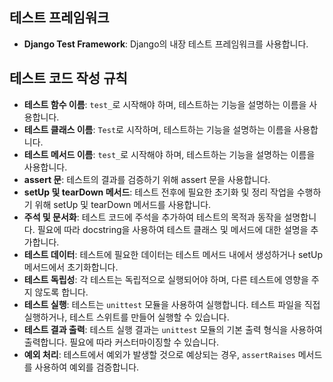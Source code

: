 ## **테스트 프레임워크**
- **Django Test Framework**: Django의 내장 테스트 프레임워크를 사용합니다.

## **테스트 코드 작성 규칙**
- **테스트 함수 이름**: `test_`로 시작해야 하며, 테스트하는 기능을 설명하는 이름을 사용합니다.
- **테스트 클래스 이름**: `Test`로 시작하며, 테스트하는 기능을 설명하는 이름을 사용합니다.
- **테스트 메서드 이름**: `test_`로 시작해야 하며, 테스트하는 기능을 설명하는 이름을 사용합니다.
- **assert 문**: 테스트의 결과를 검증하기 위해 assert 문을 사용합니다.
- **setUp 및 tearDown 메서드**: 테스트 전후에 필요한 초기화 및 정리 작업을 수행하기 위해 setUp 및 tearDown 메서드를 사용합니다.
- **주석 및 문서화**: 테스트 코드에 주석을 추가하여 테스트의 목적과 동작을 설명합니다. 필요에 따라 docstring을 사용하여 테스트 클래스 및 메서드에 대한 설명을 추가합니다.
- **테스트 데이터**: 테스트에 필요한 데이터는 테스트 메서드 내에서 생성하거나 setUp 메서드에서 초기화합니다.
- **테스트 독립성**: 각 테스트는 독립적으로 실행되어야 하며, 다른 테스트에 영향을 주지 않도록 합니다.
- **테스트 실행**: 테스트는 `unittest` 모듈을 사용하여 실행합니다. 테스트 파일을 직접 실행하거나, 테스트 스위트를 만들어 실행할 수 있습니다.
- **테스트 결과 출력**: 테스트 실행 결과는 `unittest` 모듈의 기본 출력 형식을 사용하여 출력합니다. 필요에 따라 커스터마이징할 수 있습니다.
- **예외 처리**: 테스트에서 예외가 발생할 것으로 예상되는 경우, `assertRaises` 메서드를 사용하여 예외를 검증합니다.

